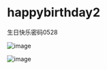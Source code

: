 # happybirthday2
生日快乐密码0528

![image](https://github.com/love99you/happybirthday2/assets/118249630/96348290-223e-48fe-bbcd-ccd21990593f)

![image](https://github.com/love99you/happybirthday2/assets/118249630/ba88688a-fbf7-43c5-a503-cf47cd7fe81c)
